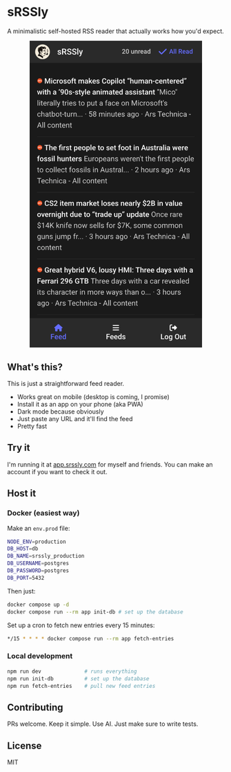 # sRSSly

A minimalistic self-hosted RSS reader that actually works how you'd expect.

<p align="center">
  <img src="./screenshot.png" alt="sRSSly Screenshot" width="400">
</p>

## What's this?

This is just a straightforward feed reader.

- Works great on mobile (desktop is coming, I promise)
- Install it as an app on your phone (aka PWA)
- Dark mode because obviously
- Just paste any URL and it'll find the feed
- Pretty fast

## Try it

I'm running it at [app.srssly.com](https://app.srssly.com/) for myself and friends. You can make an account if you want to check it out.

## Host it

### Docker (easiest way)

Make an `env.prod` file:

```bash
NODE_ENV=production
DB_HOST=db
DB_NAME=srssly_production
DB_USERNAME=postgres
DB_PASSWORD=postgres
DB_PORT=5432
```

Then just:

```bash
docker compose up -d
docker compose run --rm app init-db # set up the database
```

Set up a cron to fetch new entries every 15 minutes:

```bash
*/15 * * * * docker compose run --rm app fetch-entries
```

### Local development

```bash
npm run dev              # runs everything
npm run init-db          # set up the database
npm run fetch-entries    # pull new feed entries
```

## Contributing

PRs welcome. Keep it simple. Use AI. Just make sure to write tests.

## License

MIT
